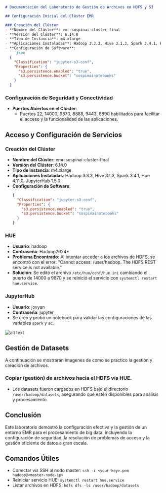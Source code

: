 ```markdown
# Documentación del Laboratorio de Gestión de Archivos en HDFS y S3

## Configuración Inicial del Clúster EMR

### Creación del Clúster
- **Nombre del Clúster**: emr-sospinai-cluster-final
- **Versión del Clúster**: 6.14.0
- **Tipo de Instancia**: m4.xlarge
- **Aplicaciones Instaladas**: Hadoop 3.3.3, Hive 3.1.3, Spark 3.4.1, Hue 4.11.0, JupyterHub 1.5.0
- **Configuración de Software**:
  ```json
  {
    "Classification": "jupyter-s3-conf",
    "Properties": {
      "s3.persistence.enabled": "true",
      "s3.persistence.bucket": "sospinainotebooks"
    }
  }
  ```

### Configuración de Seguridad y Conectividad
- **Puertos Abiertos en el Clúster**:
  - Puertos 22, 14000, 9870, 8888, 9443, 8890 habilitados para facilitar el acceso y la funcionalidad de las aplicaciones.

## Acceso y Configuración de Servicios
### Creación del Clúster
- **Nombre del Clúster**: emr-sospinai-cluster-final
- **Versión del Clúster**: 6.14.0
- **Tipo de Instancia**: m4.xlarge
- **Aplicaciones Instaladas**: Hadoop 3.3.3, Hive 3.1.3, Spark 3.4.1, Hue 4.11.0, JupyterHub 1.5.0
- **Configuración de Software**:
  ```json
  {
    "Classification": "jupyter-s3-conf",
    "Properties": {
      "s3.persistence.enabled": "true",
      "s3.persistence.bucket": "sospinainotebooks"
    }
  }


### HUE
- **Usuario**: hadoop
- **Contraseña**: Hadoop2024*
- **Problema Encontrado**:
  Al intentar acceder a los archivos de HDFS, se encontró con el error: "Cannot access: /user/hadoop. The HDFS REST service is not available."
- **Solución**:
  Se editó el archivo `/etc/hue/conf/hue.ini` cambiando el puerto de 14000 a 9870 y se reinició el servicio con `systemctl restart hue.service`.

### JupyterHub
- **Usuario**: jovyan
- **Contraseña**: jupyter
- Se creó y probó un notebook para validar las configuraciones de las variables `spark` y `sc`.

![alt text](image.png)

## Gestión de Datasets
A continuación se mostraran imagenes de como se practico la gestión y creación de archivos.

### Copiar (gestión) de archivos hacia el HDFS vía HUE.
- Los datasets fueron cargados en HDFS bajo el directorio `/user/hadoop/datasets`, asegurando que estén disponibles para análisis y procesamiento.


## Conclusión

Este laboratorio demostró la configuración efectiva y la gestión de un entorno EMR para el procesamiento de big data, incluyendo la configuración de seguridad, la resolución de problemas de acceso y la gestión eficiente de datos a gran escala.

## Comandos Útiles

- Conectar vía SSH al nodo master: `ssh -i <your-key>.pem hadoop@<master-node-ip>`
- Reiniciar servicio HUE: `systemctl restart hue.service`
- Listar archivos en HDFS: `hdfs dfs -ls /user/hadoop/datasets`

```